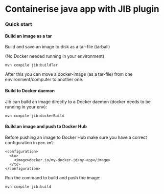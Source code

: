 


# Containerise java app with JIB plugin


### Quick start

#### Build an image as a tar
Build and save an image to disk as a tar-file (tarball)

(No Docker needed running in your environment)

```
mvn compile jib:buildTar
```
After this you can move a docker-image (as a tar-file) from one environment/computer to another one.

#### Build to Docker daemon
Jib can build an image directly to a Docker daemon (docker needs to be running in your env):
```
mvn compile jib:dockerBuild
```

#### Build an image and push to Docker Hub
Before pushing an image to  Docker Hub make sure you have a correct configuration in `pom.xml`:

```
<configuration>
  <to>
    <image>docker.io/my-docker-id/my-app</image>
  </to>
</configuration>
```

Run the command to build and push the image:
```
mvn compile jib:build
```
